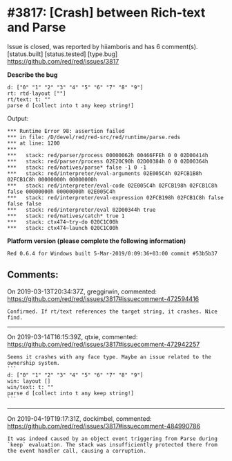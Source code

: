 
#3817: [Crash] between Rich-text and Parse
================================================================================
Issue is closed, was reported by hiiamboris and has 6 comment(s).
[status.built] [status.tested] [type.bug]
<https://github.com/red/red/issues/3817>

**Describe the bug**
```
d: ["0" "1" "2" "3" "4" "5" "6" "7" "8" "9"]
rt: rtd-layout [""]
rt/text: t: ""
parse d [collect into t any keep string!]
```
Output:
```
*** Runtime Error 98: assertion failed                                                                  
*** in file: /D/devel/red/red-src/red/runtime/parse.reds                                                
*** at line: 1200                                                                                       
***                                                                                                     
***   stack: red/parser/process 00000062h 00466FFEh 0 0 02D00414h                                       
***   stack: red/parser/process 02E20C90h 02D00384h 0 0 02D00364h                                       
***   stack: red/natives/parse* false -1 0 -1                                                           
***   stack: red/interpreter/eval-arguments 02E005C4h 02FCB1B8h 02FCB1C8h 00000000h 00000000h           
***   stack: red/interpreter/eval-code 02E005C4h 02FCB198h 02FCB1C8h false 00000000h 00000000h 02E005C4h
***   stack: red/interpreter/eval-expression 02FCB198h 02FCB1C8h false false false                      
***   stack: red/interpreter/eval 02D00344h true                                                        
***   stack: red/natives/catch* true 1                                                                  
***   stack: ctx474~try-do 020C1C00h                                                                    
***   stack: ctx474~launch 020C1C00h                                                                    
```

**Platform version (please complete the following information)**
```
Red 0.6.4 for Windows built 5-Mar-2019/0:09:36+03:00 commit #53b5b37
```



Comments:
--------------------------------------------------------------------------------

On 2019-03-13T20:34:37Z, greggirwin, commented:
<https://github.com/red/red/issues/3817#issuecomment-472594416>

    Confirmed. If rt/text references the target string, it crashes. Nice find.

--------------------------------------------------------------------------------

On 2019-03-14T16:15:39Z, qtxie, commented:
<https://github.com/red/red/issues/3817#issuecomment-472942257>

    Seems it crashes with any face type. Maybe an issue related to the ownership system.
    ```
    d: ["0" "1" "2" "3" "4" "5" "6" "7" "8" "9"]
    win: layout []
    win/text: t: ""
    parse d [collect into t any keep string!]
    ```

--------------------------------------------------------------------------------

On 2019-04-19T19:17:31Z, dockimbel, commented:
<https://github.com/red/red/issues/3817#issuecomment-484990786>

    It was indeed caused by an object event triggering from Parse during `keep` evaluation. The stack was insufficiently protected there from the event handler call, causing a corruption.

